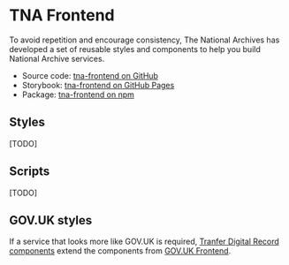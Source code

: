 # TNA Frontend

To avoid repetition and encourage consistency, The National Archives has developed a set of reusable styles and components to help you build National Archive services.

- Source code: [tna-frontend on GitHub](https://github.com/nationalarchives/tna-frontend)
- Storybook: [tna-frontend on GitHub Pages](https://nationalarchives.github.io/tna-frontend/)
- Package: [tna-frontend on npm](https://www.npmjs.com/package/@nationalarchives/frontend)

## Styles

[TODO]

## Scripts

[TODO]

## GOV.UK styles

If a service that looks more like GOV.UK is required, [Tranfer Digital Record components](https://github.com/nationalarchives/tdr-components) extend the components from [GOV.UK Frontend](https://frontend.design-system.service.gov.uk/).
